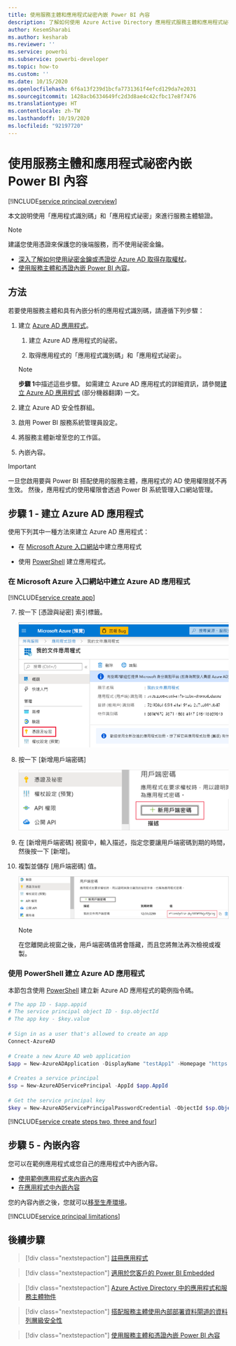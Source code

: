 ```yaml
---
title: 使用服務主體和應用程式祕密內嵌 Power BI 內容
description: 了解如何使用 Azure Active Directory 應用程式服務主體和應用程式祕密，驗證內嵌的分析。
author: KesemSharabi
ms.author: kesharab
ms.reviewer: ''
ms.service: powerbi
ms.subservice: powerbi-developer
ms.topic: how-to
ms.custom: ''
ms.date: 10/15/2020
ms.openlocfilehash: 6f6a13f239d1bcfa7731361f4efcd129da7e2031
ms.sourcegitcommit: 1428acb6334649fc2d3d8ae4c42cfbc17e8f7476
ms.translationtype: HT
ms.contentlocale: zh-TW
ms.lasthandoff: 10/19/2020
ms.locfileid: "92197720"
---
```

# <a name="embed-power-bi-content-with-service-principal-and-an-application-secret"></a>使用服務主體和應用程式祕密內嵌 Power BI 內容

[!INCLUDE[service principal overview](../../includes/service-principal-overview.md)]

本文說明使用「應用程式識別碼」和「應用程式祕密」來進行服務主體驗證。

>[!NOTE]
>建議您使用憑證來保護您的後端服務，而不使用祕密金鑰。
>* [深入了解如何使用祕密金鑰或憑證從 Azure AD 取得存取權杖](/azure/architecture/multitenant-identity/client-assertion)。
>* [使用服務主體和憑證內嵌 Power BI 內容](embed-service-principal-certificate.md)。

## <a name="method"></a>方法

若要使用服務主體和具有內嵌分析的應用程式識別碼，請遵循下列步驟：

1. 建立 [Azure AD 應用程式](/azure/active-directory/manage-apps/what-is-application-management)。

    1. 建立 Azure AD 應用程式的祕密。
    
    2. 取得應用程式的「應用程式識別碼」和「應用程式祕密」。

    >[!NOTE]
    >**步驟 1**中描述這些步驟。 如需建立 Azure AD 應用程式的詳細資訊，請參閱[建立 Azure AD 應用程式](/azure/active-directory/develop/howto-create-service-principal-portal) (部分機器翻譯) 一文。

2. 建立 Azure AD 安全性群組。

3. 啟用 Power BI 服務系統管理員設定。

4. 將服務主體新增至您的工作區。

5. 內嵌內容。

> [!IMPORTANT]
> 一旦您啟用要與 Power BI 搭配使用的服務主體，應用程式的 AD 使用權限就不再生效。 然後，應用程式的使用權限會透過 Power BI 系統管理入口網站管理。

## <a name="step-1---create-an-azure-ad-app"></a>步驟 1 - 建立 Azure AD 應用程式

使用下列其中一種方法來建立 Azure AD 應用程式：

* 在 [Microsoft Azure 入口網站](https://portal.azure.com/#allservices)中建立應用程式

* 使用 [PowerShell](/powershell/azure/create-azure-service-principal-azureps) 建立應用程式。

### <a name="creating-an-azure-ad-app-in-the-microsoft-azure-portal"></a>在 Microsoft Azure 入口網站中建立 Azure AD 應用程式

[!INCLUDE[service create app](../../includes/service-principal-create-app.md)]

7. 按一下 [憑證與祕密] 索引標籤。

     ![顯示 Azure 入口網站中某個應用程式的 [憑證及祕密] 窗格的螢幕擷取畫面。](media/embed-service-principal/certificates-and-secrets.png)


8. 按一下 [新增用戶端密碼]

    ![顯示 [憑證及祕密] 窗格中 [新增用戶端密碼] 按鈕的螢幕擷取畫面。](media/embed-service-principal/new-client-secret.png)

9. 在 [新增用戶端密碼] 視窗中，輸入描述，指定您要讓用戶端密碼到期的時間，然後按一下 [新增]。

10. 複製並儲存 [用戶端密碼] 值。

    ![顯示 [憑證及祕密] 窗格中已模糊處理之祕密值的螢幕擷取畫面。](media/embed-service-principal/client-secret-value.png)

    >[!NOTE]
    >在您離開此視窗之後，用戶端密碼值將會隱藏，而且您將無法再次檢視或複製。

### <a name="creating-an-azure-ad-app-using-powershell"></a>使用 PowerShell 建立 Azure AD 應用程式

本節包含使用 [PowerShell](/powershell/azure/create-azure-service-principal-azureps) 建立新 Azure AD 應用程式的範例指令碼。

```powershell
# The app ID - $app.appid
# The service principal object ID - $sp.objectId
# The app key - $key.value

# Sign in as a user that's allowed to create an app
Connect-AzureAD

# Create a new Azure AD web application
$app = New-AzureADApplication -DisplayName "testApp1" -Homepage "https://localhost:44322" -ReplyUrls "https://localhost:44322"

# Creates a service principal
$sp = New-AzureADServicePrincipal -AppId $app.AppId

# Get the service principal key
$key = New-AzureADServicePrincipalPasswordCredential -ObjectId $sp.ObjectId
```
[!INCLUDE[service create steps two, three and four](../../includes/service-principal-create-steps.md)]

## <a name="step-5---embed-your-content"></a>步驟 5 - 內嵌內容

您可以在範例應用程式或您自己的應用程式中內嵌內容。

* [使用範例應用程式來內嵌內容](embed-sample-for-customers.md#embed-content-using-the-sample-application)
* [在應用程式中內嵌內容](embed-sample-for-customers.md#embed-content-within-your-application)

您的內容內嵌之後，您就可以[移至生產環境](embed-sample-for-customers.md#move-to-production)。

[!INCLUDE[service principal limitations](../../includes/service-principal-limitations.md)]

## <a name="next-steps"></a>後續步驟

>[!div class="nextstepaction"]
>[註冊應用程式](register-app.md)

> [!div class="nextstepaction"]
>[適用於您客戶的 Power BI Embedded](embed-sample-for-customers.md)

>[!div class="nextstepaction"]
>[Azure Active Directory 中的應用程式和服務主體物件](/azure/active-directory/develop/app-objects-and-service-principals)

>[!div class="nextstepaction"]
>[搭配服務主體使用內部部署資料閘道的資料列層級安全性](embedded-row-level-security.md#on-premises-data-gateway-with-service-principal)

>[!div class="nextstepaction"]
>[使用服務主體和憑證內嵌 Power BI 內容](embed-service-principal-certificate.md)